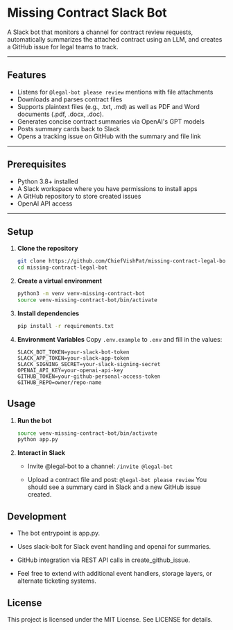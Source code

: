 # Missing Contract Slack Bot

A Slack bot that monitors a channel for contract review requests, automatically summarizes the attached contract using an LLM, and creates a GitHub issue for legal teams to track.

---

## Features

- Listens for `@legal-bot please review` mentions with file attachments
- Downloads and parses contract files
- Supports plaintext files (e.g., .txt, .md) as well as PDF and Word documents (.pdf, .docx, .doc).
- Generates concise contract summaries via OpenAI's GPT models
- Posts summary cards back to Slack
- Opens a tracking issue on GitHub with the summary and file link

---

## Prerequisites

- Python 3.8+ installed
- A Slack workspace where you have permissions to install apps
- A GitHub repository to store created issues
- OpenAI API access

---

## Setup

1. **Clone the repository**

   ```bash
   git clone https://github.com/ChiefVishPat/missing-contract-legal-bot.git
   cd missing-contract-legal-bot
   ```


2. **Create a virtual environment**
    ```bash
    python3 -m venv venv-missing-contract-bot
    source venv-missing-contract-bot/bin/activate
    ```

3. **Install dependencies**
    ```bash
    pip install -r requirements.txt

4. **Environment Variables**
    Copy `.env.example` to `.env` and fill in the values:

    ```dotenv
    SLACK_BOT_TOKEN=your-slack-bot-token
    SLACK_APP_TOKEN=your-slack-app-token
    SLACK_SIGNING_SECRET=your-slack-signing-secret
    OPENAI_API_KEY=your-openai-api-key
    GITHUB_TOKEN=your-github-personal-access-token
    GITHUB_REPO=owner/repo-name
    ```

## Usage

1. **Run the bot**
    ```bash
    source venv-missing-contract-bot/bin/activate
    python app.py
    ```

2. **Interact in Slack**
    - Invite @legal-bot to a channel:
    `/invite @legal-bot`

    - Upload a contract file and post:
    `@legal-bot please review`
    You should see a summary card in Slack and a new GitHub issue created.

## Development
- The bot entrypoint is app.py.

- Uses slack-bolt for Slack event handling and openai for summaries.

- GitHub integration via REST API calls in create_github_issue.

- Feel free to extend with additional event handlers, storage layers, or alternate ticketing systems.

## License
This project is licensed under the MIT License. See LICENSE for details.
